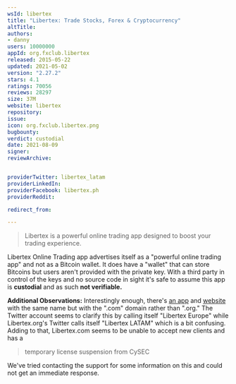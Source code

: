 ```yaml
---
wsId: libertex
title: "Libertex: Trade Stocks, Forex & Cryptocurrency"
altTitle: 
authors:
- danny
users: 10000000
appId: org.fxclub.libertex
released: 2015-05-22
updated: 2021-05-02
version: "2.27.2"
stars: 4.1
ratings: 70056
reviews: 28297
size: 37M
website: libertex
repository: 
issue: 
icon: org.fxclub.libertex.png
bugbounty: 
verdict: custodial
date: 2021-08-09
signer: 
reviewArchive:


providerTwitter: libertex_latam
providerLinkedIn: 
providerFacebook: libertex.ph
providerReddit: 

redirect_from:

---
```



> Libertex is a powerful online trading app designed to boost your trading experience.

Libertex Online Trading app advertises itself as a "powerful online trading app" and not as a Bitcoin wallet. It does have a "wallet" that can store Bitcoins but users aren't provided with the private key. With a third party in control of the keys and no source code in sight it's safe to assume this app is **custodial** and as such **not verifiable.** 

**Additional Observations:**
Interestingly enough, there's [an app](https://play.google.com/store/apps/details?id=com.libertex.mobile) and [website](https://libertex.com) with the same name but with the ".com" domain rather than ".org." The Twitter account seems to clarify this by calling itself "Libertex Europe" while Libertex.org's Twitter calls itself "Libertex LATAM" which is a bit confusing. Adding to that, Libertex.com seems to be unable to accept new clients and has a 

> temporary license suspension from CySEC

We've tried contacting the support for some information on this and could not get an immediate response.

